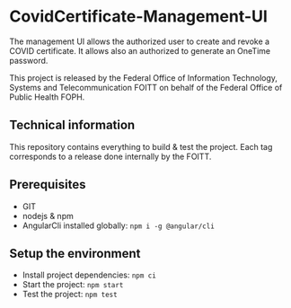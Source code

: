 # CovidCertificate-Management-UI

The management UI allows the authorized user to create and revoke a COVID certificate. It allows also an authorized to generate an OneTime password.

This project is released by the Federal Office of Information Technology, Systems and Telecommunication FOITT on behalf of the Federal Office of Public Health FOPH.

## Technical information
This repository contains everything to build & test the project.
Each tag corresponds to a release done internally by the FOITT.

## Prerequisites
- GIT
- nodejs & npm
- AngularCli installed globally: `npm i -g @angular/cli`

## Setup the environment
- Install project dependencies: `npm ci`
- Start the project: `npm start`
- Test the project: `npm test`
